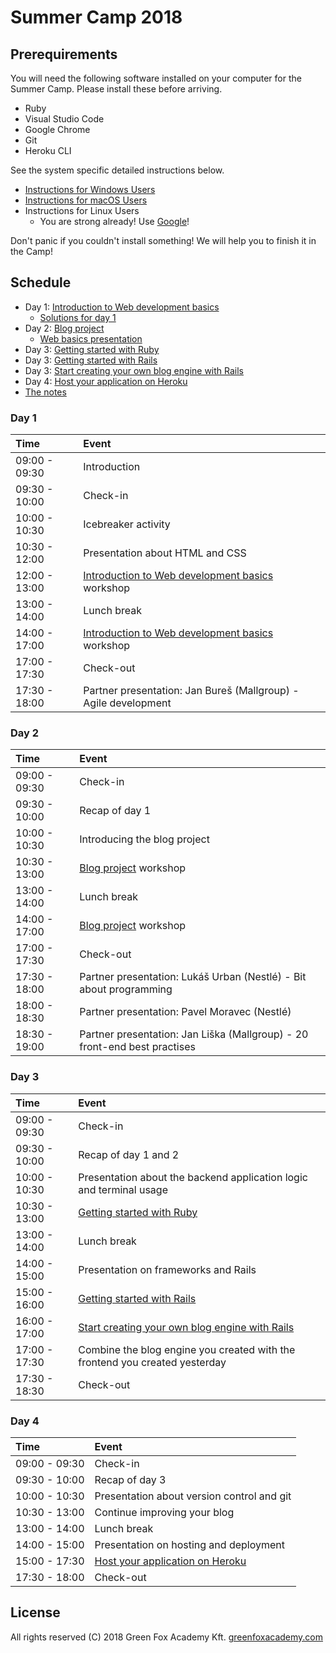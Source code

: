 # Summer Camp 2018

## Prerequirements

You will need the following software installed on your computer for the Summer
Camp. Please install these before arriving.

- Ruby
- Visual Studio Code
- Google Chrome
- Git
- Heroku CLI

See the system specific detailed instructions below.

- [Instructions for Windows Users](prerequirements-windows.md)
- [Instructions for macOS Users](prerequirements-macos.md)
- Instructions for Linux Users
  - You are strong already! Use [Google](https://www.google.com/)!

Don't panic if you couldn't install something! We will help you to finish it in
the Camp!

## Schedule

- Day 1: [Introduction to Web development basics](web-development-basics.md)
  - [Solutions for day 1](solutions/day-01)
- Day 2: [Blog project](blog-project.md)
  - [Web basics presentation](https://docs.google.com/presentation/d/1BRkqewW8a5JQGnCv3ynbxhgr0BjwSuk3v7YmJLQIAkE/edit?usp=sharing)
- Day 3: [Getting started with Ruby](ruby-getting-started.md)
- Day 3: [Getting started with Rails](rails-getting-started.md)
- Day 3: [Start creating your own blog engine with Rails](rails-my-blog.md)
- Day 4: [Host your application on Heroku](hosting.md)
- [The notes](notes.md)

### Day 1

| Time          | Event                                                                        |
| :------------ | :--------------------------------------------------------------------------- |
| 09:00 - 09:30 | Introduction                                                                 |
| 09:30 - 10:00 | Check-in                                                                     |
| 10:00 - 10:30 | Icebreaker activity                                                          |
| 10:30 - 12:00 | Presentation about HTML and CSS                                              |
| 12:00 - 13:00 | [Introduction to Web development basics](web-development-basics.md) workshop |
| 13:00 - 14:00 | Lunch break                                                                  |
| 14:00 - 17:00 | [Introduction to Web development basics](web-development-basics.md) workshop |
| 17:00 - 17:30 | Check-out                                                                    |
| 17:30 - 18:00 | Partner presentation: Jan Bureš (Mallgroup) - Agile development              |

### Day 2

| Time          | Event                                                                     |
| :------------ | :------------------------------------------------------------------------ |
| 09:00 - 09:30 | Check-in                                                                  |
| 09:30 - 10:00 | Recap of day 1                                                            |
| 10:00 - 10:30 | Introducing the blog project                                              |
| 10:30 - 13:00 | [Blog project](blog-project.md) workshop                                  |
| 13:00 - 14:00 | Lunch break                                                               |
| 14:00 - 17:00 | [Blog project](blog-project.md) workshop                                  |
| 17:00 - 17:30 | Check-out                                                                 |
| 17:30 - 18:00 | Partner presentation: Lukáš Urban (Nestlé) - Bit about programming        |
| 18:00 - 18:30 | Partner presentation: Pavel Moravec (Nestlé)                              |
| 18:30 - 19:00 | Partner presentation: Jan Liška (Mallgroup) - 20 front-end best practises |

### Day 3

| Time          | Event                                                                       |
| :------------ | :-------------------------------------------------------------------------- |
| 09:00 - 09:30 | Check-in                                                                    |
| 09:30 - 10:00 | Recap of day 1 and 2                                                        |
| 10:00 - 10:30 | Presentation about the backend application logic and terminal usage         |
| 10:30 - 13:00 | [Getting started with Ruby](ruby-getting-started.md)                        |
| 13:00 - 14:00 | Lunch break                                                                 |
| 14:00 - 15:00 | Presentation on frameworks and Rails                                        |
| 15:00 - 16:00 | [Getting started with Rails](rails-getting-started.md)                      |
| 16:00 - 17:00 | [Start creating your own blog engine with Rails](rails-my-blog.md)          |
| 17:00 - 17:30 | Combine the blog engine you created with the frontend you created yesterday |
| 17:30 - 18:30 | Check-out                                                                   |

### Day 4

| Time          | Event                                         |
| :------------ | :-------------------------------------------- |
| 09:00 - 09:30 | Check-in                                      |
| 09:30 - 10:00 | Recap of day 3                                |
| 10:00 - 10:30 | Presentation about version control and git    |
| 10:30 - 13:00 | Continue improving your blog                  |
| 13:00 - 14:00 | Lunch break                                   |
| 14:00 - 15:00 | Presentation on hosting and deployment        |
| 15:00 - 17:30 | [Host your application on Heroku](hosting.md) |
| 17:30 - 18:00 | Check-out                                     |

## License

All rights reserved (C) 2018 Green Fox Academy Kft. [greenfoxacademy.com](http://greenfoxacademy.com)
